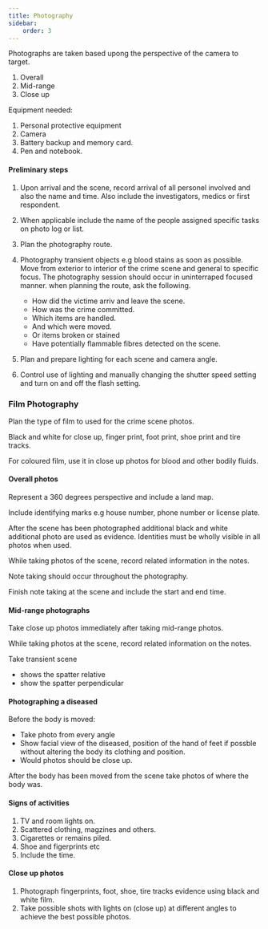 ```yaml
---
title: Photography
sidebar:
    order: 3
---
```


Photographs are taken based upong the perspective of the camera to target.
1. Overall
2. Mid-range
3. Close up

Equipment needed:
1. Personal protective equipment
2. Camera
3. Battery backup and memory card.
3. Pen and notebook.

#### Preliminary steps

1. Upon arrival and the scene, record arrival of all personel involved and also
the name and time. Also include the investigators, medics or first respondent.

2. When applicable include the name of the people assigned specific tasks on 
photo log or list.

3. Plan the photography route.

4. Photography transient objects e.g blood stains as soon as possible. Move from 
exterior to interior of the crime scene and general to specific focus. The 
photography session should occur in uninterraped focused manner. when planning 
the route, ask the following.
    - How did the victime arriv and leave the scene.
    - How was the crime committed.
    - Which items are handled.
    - And which were moved.
    - Or items broken or stained
    - Have potentially flammable fibres detected on the scene.

5. Plan and prepare lighting for each scene and camera angle.
6. Control use of lighting and manually changing the shutter speed setting and 
turn on and off the flash setting.

### Film Photography

Plan the type of film to used for the crime scene photos. 

Black and white for close up, finger print, foot print, shoe print and tire tracks.

For coloured film, use it in close up photos for blood and other bodily fluids.

#### Overall photos

Represent a 360 degrees perspective and include a land map.

Include identifying marks e.g house number, phone number or license plate.

After the scene has been photographed additional black and white additional
photo are used as evidence. Identities must be wholly visible in all photos 
when used.

While taking photos of the scene, record related information in the notes.

Note taking should occur throughout the photography.

Finish note taking at the scene and include the start and end time.

#### Mid-range photographs

Take close up photos immediately after taking mid-range photos.

While taking photos at the scene, record related information on the notes.

Take transient scene
- shows the spatter relative
- show the spatter perpendicular

#### Photographing a diseased

Before the body is moved:
- Take photo from every angle
- Show facial view of the diseased, position of the hand of feet if possble
without altering the body its clothing and position.
- Would photos should be close up.

After the body has been moved from the scene take photos of where the body was.

#### Signs of activities

1. TV and room lights on.
2. Scattered clothing, magzines and others.
3. Cigarettes or remains piled.
4. Shoe and figerprints etc
5. Include the time.

#### Close up photos

1. Photograph fingerprints, foot, shoe, tire tracks evidence using black and white
film.
2. Take possible shots with lights on (close up) at different angles to achieve
the best possible photos.



